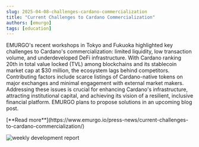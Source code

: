 ```yaml
---
slug: 2025-04-08-challenges-cardano-commercialization
title: "Current Challenges to Cardano Commercialization"
authors: [emurgo]
tags: [education]
---
```


EMURGO's recent workshops in Tokyo and Fukuoka highlighted key challenges to Cardano's commercialization: limited liquidity, low transaction volume, and underdeveloped DeFi infrastructure. With Cardano ranking 20th in total value locked (TVL) among blockchains and its stablecoin market cap at $30 million, the ecosystem lags behind competitors. Contributing factors include scarce listings of Cardano-native tokens on major exchanges and minimal engagement with external market makers. Addressing these issues is crucial for enhancing Cardano's infrastructure, attracting institutional capital, and achieving its vision of a resilient, inclusive financial platform. EMURGO plans to propose solutions in an upcoming blog post.

<div style={{ textAlign: 'right' }}>
 [**Read more**](https://www.emurgo.io/press-news/current-challenges-to-cardano-commercialization/) 
</div>

 ![weekly development report](./banner.avif)

